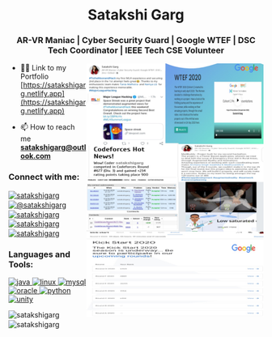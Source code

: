 <h1 align="center">Satakshi Garg</h1>
<h3 align="center">AR-VR Maniac | Cyber Security Guard | Google WTEF | DSC Tech Coordinator | IEEE Tech CSE Volunteer</h3>
<img align="right" width="350" height = "500" src="portfolio.jpg">

- 👨‍💻 Link to my Portfolio [https://satakshigarg.netlify.app](https://satakshigarg.netlify.app)

- 📫 How to reach me **satakshigarg@outlook.com**

<h3 align="left">Connect with me:</h3>
<p align="left">
<a href="https://linkedin.com/in/satakshigarg" target="blank"><img align="center" src="https://cdn.jsdelivr.net/npm/simple-icons@3.0.1/icons/linkedin.svg" alt="satakshigarg" height="30" width="40" /></a>
<a href="https://medium.com/@satakshigarg" target="blank"><img align="center" src="https://cdn.jsdelivr.net/npm/simple-icons@3.0.1/icons/medium.svg" alt="@satakshigarg" height="30" width="40" /></a>
<a href="https://www.codechef.com/users/satakshigarg" target="blank"><img align="center" src="https://cdn.jsdelivr.net/npm/simple-icons@3.1.0/icons/codechef.svg" alt="satakshigarg" height="30" width="40" /></a>
<a href="https://codeforces.com/profile/satakshigarg" target="blank"><img align="center" src="https://cdn.jsdelivr.net/npm/simple-icons@3.0.1/icons/codeforces.svg" alt="satakshigarg" height="30" width="40" /></a>
<a href="https://www.leetcode.com/satakshigarg" target="blank"><img align="center" src="https://cdn.jsdelivr.net/npm/simple-icons@3.0.1/icons/leetcode.svg" alt="satakshigarg" height="30" width="40" /></a>
</p>

<h3 align="left">Languages and Tools:</h3>
<a href="https://www.java.com" target="_blank"> <img src="https://devicons.github.io/devicon/devicon.git/icons/java/java-original-wordmark.svg" alt="java" width="40" height="40"/> </a> <a href="https://www.linux.org/" target="_blank"> <img src="https://devicons.github.io/devicon/devicon.git/icons/linux/linux-original.svg" alt="linux" width="40" height="40"/> </a> <a href="https://www.mysql.com/" target="_blank"> <img src="https://devicons.github.io/devicon/devicon.git/icons/mysql/mysql-original-wordmark.svg" alt="mysql" width="40" height="40"/> </a> <a href="https://www.oracle.com/" target="_blank"> <img src="https://devicons.github.io/devicon/devicon.git/icons/oracle/oracle-original.svg" alt="oracle" width="40" height="40"/> </a> <a href="https://www.python.org" target="_blank"> <img src="https://devicons.github.io/devicon/devicon.git/icons/python/python-original.svg" alt="python" width="40" height="40"/> </a> <a href="https://unity.com/" target="_blank"> <img src="https://www.vectorlogo.zone/logos/unity3d/unity3d-icon.svg" alt="unity" width="40" height="40"/> </a> </p>

<p><img align="left" src="https://github-readme-stats.vercel.app/api/top-langs?username=satakshigarg&show_icons=true&locale=en&layout=compact" alt="satakshigarg" /></p>

<p>&nbsp;<img align="center" src="https://github-readme-stats.vercel.app/api?username=satakshigarg&show_icons=true&locale=en" alt="satakshigarg" /></p>
